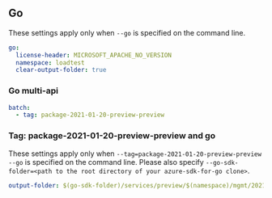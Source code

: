 ## Go

These settings apply only when `--go` is specified on the command line.

```yaml $(go)
go:
  license-header: MICROSOFT_APACHE_NO_VERSION
  namespace: loadtest
  clear-output-folder: true
```

### Go multi-api

``` yaml $(go) && $(multiapi)
batch:
  - tag: package-2021-01-20-preview-preview
```

### Tag: package-2021-01-20-preview-preview and go

These settings apply only when `--tag=package-2021-01-20-preview-preview --go` is specified on the command line.
Please also specify `--go-sdk-folder=<path to the root directory of your azure-sdk-for-go clone>`.

```yaml $(tag) == 'package-2021-01-20-preview-preview' && $(go)
output-folder: $(go-sdk-folder)/services/preview/$(namespace)/mgmt/2021-01-20-preview/$(namespace)
```
